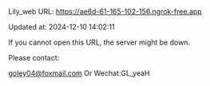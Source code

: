 Lily_web URL: https://ae6d-61-165-102-156.ngrok-free.app

Updated at: 2024-12-10 14:02:11

If you cannot open this URL, the server might be down.

Please contact: 

goley04@foxmail.com Or Wechat:GL_yeaH
